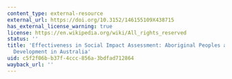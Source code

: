 ```yaml
---
content_type: external-resource
external_url: https://doi.org/10.3152/146155109X438715
has_external_license_warning: true
license: https://en.wikipedia.org/wiki/All_rights_reserved
status: ''
title: 'Effectiveness in Social Impact Assessment: Aboriginal Peoples and Resource
  Development in Australia'
uid: c5f2f06b-b37f-4ccc-856a-3bdfad712864
wayback_url: ''
---
```


